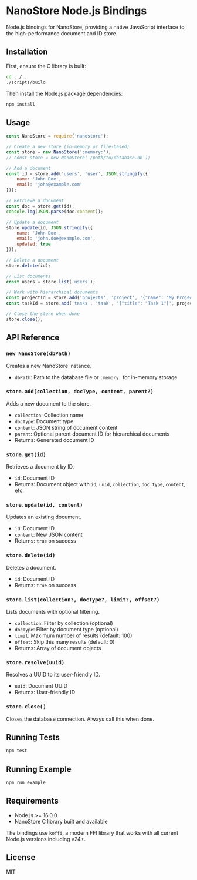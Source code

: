 # NanoStore Node.js Bindings

Node.js bindings for NanoStore, providing a native JavaScript interface to the high-performance document and ID store.

## Installation

First, ensure the C library is built:

```bash
cd ../..
./scripts/build
```

Then install the Node.js package dependencies:

```bash
npm install
```

## Usage

```javascript
const NanoStore = require('nanostore');

// Create a new store (in-memory or file-based)
const store = new NanoStore(':memory:');
// const store = new NanoStore('/path/to/database.db');

// Add a document
const id = store.add('users', 'user', JSON.stringify({
    name: 'John Doe',
    email: 'john@example.com'
}));

// Retrieve a document
const doc = store.get(id);
console.log(JSON.parse(doc.content));

// Update a document
store.update(id, JSON.stringify({
    name: 'John Doe',
    email: 'john.doe@example.com',
    updated: true
}));

// Delete a document
store.delete(id);

// List documents
const users = store.list('users');

// Work with hierarchical documents
const projectId = store.add('projects', 'project', '{"name": "My Project"}');
const taskId = store.add('tasks', 'task', '{"title": "Task 1"}', projectId);

// Close the store when done
store.close();
```

## API Reference

### `new NanoStore(dbPath)`
Creates a new NanoStore instance.
- `dbPath`: Path to the database file or `:memory:` for in-memory storage

### `store.add(collection, docType, content, parent?)`
Adds a new document to the store.
- `collection`: Collection name
- `docType`: Document type
- `content`: JSON string of document content
- `parent`: Optional parent document ID for hierarchical documents
- Returns: Generated document ID

### `store.get(id)`
Retrieves a document by ID.
- `id`: Document ID
- Returns: Document object with `id`, `uuid`, `collection`, `doc_type`, `content`, etc.

### `store.update(id, content)`
Updates an existing document.
- `id`: Document ID
- `content`: New JSON content
- Returns: `true` on success

### `store.delete(id)`
Deletes a document.
- `id`: Document ID
- Returns: `true` on success

### `store.list(collection?, docType?, limit?, offset?)`
Lists documents with optional filtering.
- `collection`: Filter by collection (optional)
- `docType`: Filter by document type (optional)
- `limit`: Maximum number of results (default: 100)
- `offset`: Skip this many results (default: 0)
- Returns: Array of document objects

### `store.resolve(uuid)`
Resolves a UUID to its user-friendly ID.
- `uuid`: Document UUID
- Returns: User-friendly ID

### `store.close()`
Closes the database connection. Always call this when done.

## Running Tests

```bash
npm test
```

## Running Example

```bash
npm run example
```

## Requirements

- Node.js >= 16.0.0
- NanoStore C library built and available

The bindings use `koffi`, a modern FFI library that works with all current Node.js versions including v24+.

## License

MIT